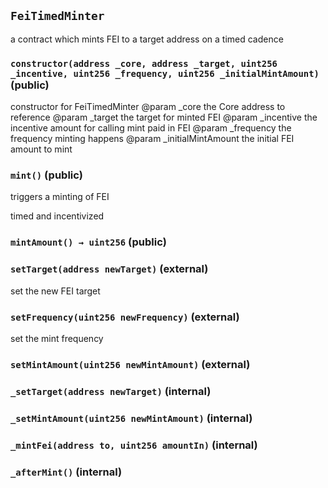 ## `FeiTimedMinter`

a contract which mints FEI to a target address on a timed cadence




### `constructor(address _core, address _target, uint256 _incentive, uint256 _frequency, uint256 _initialMintAmount)` (public)

constructor for FeiTimedMinter
        @param _core the Core address to reference
        @param _target the target for minted FEI
        @param _incentive the incentive amount for calling mint paid in FEI
        @param _frequency the frequency minting happens
        @param _initialMintAmount the initial FEI amount to mint



### `mint()` (public)

triggers a minting of FEI


timed and incentivized

### `mintAmount() → uint256` (public)





### `setTarget(address newTarget)` (external)

set the new FEI target



### `setFrequency(uint256 newFrequency)` (external)

set the mint frequency



### `setMintAmount(uint256 newMintAmount)` (external)





### `_setTarget(address newTarget)` (internal)





### `_setMintAmount(uint256 newMintAmount)` (internal)





### `_mintFei(address to, uint256 amountIn)` (internal)





### `_afterMint()` (internal)








